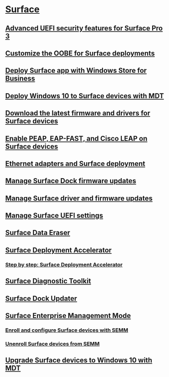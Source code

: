 # [Surface](index.md)
## [Advanced UEFI security features for Surface Pro 3](advanced-uefi-security-features-for-surface-pro-3.md)
## [Customize the OOBE for Surface deployments](customize-the-oobe-for-surface-deployments.md)
## [Deploy Surface app with Windows Store for Business](deploy-surface-app-with-windows-store-for-business.md)
## [Deploy Windows 10 to Surface devices with MDT](deploy-windows-10-to-surface-devices-with-mdt.md)
## [Download the latest firmware and drivers for Surface devices](deploy-the-latest-firmware-and-drivers-for-surface-devices.md)
## [Enable PEAP, EAP-FAST, and Cisco LEAP on Surface devices](enable-peap-eap-fast-and-cisco-leap-on-surface-devices.md)
## [Ethernet adapters and Surface deployment](ethernet-adapters-and-surface-device-deployment.md)
## [Manage Surface Dock firmware updates](manage-surface-dock-firmware-updates.md)
## [Manage Surface driver and firmware updates](manage-surface-pro-3-firmware-updates.md)
## [Manage Surface UEFI settings](manage-surface-uefi-settings.md)
## [Surface Data Eraser](microsoft-surface-data-eraser.md)
## [Surface Deployment Accelerator](microsoft-surface-deployment-accelerator.md)
### [Step by step: Surface Deployment Accelerator](step-by-step-surface-deployment-accelerator.md)
## [Surface Diagnostic Toolkit](surface-diagnostic-toolkit.md)
## [Surface Dock Updater](surface-dock-updater.md)
## [Surface Enterprise Management Mode](surface-enterprise-management-mode.md)
### [Enroll and configure Surface devices with SEMM](enroll-and-configure-surface-devices-with-semm.md)
### [Unenroll Surface devices from SEMM](unenroll-surface-devices-from-semm.md)
## [Upgrade Surface devices to Windows 10 with MDT](upgrade-surface-devices-to-windows-10-with-mdt.md)


